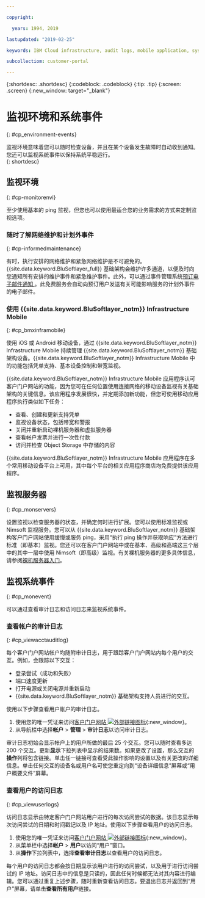 ```yaml
---

copyright:

  years: 1994, 2019

lastupdated: "2019-02-25"

keywords: IBM Cloud infrastructure, audit logs, mobile application, system events, monitoring your environment 

subcollectiom: customer-portal

---
```


{:shortdesc: .shortdesc}
{:codeblock: .codeblock}
{:tip: .tip}
{:screen: .screen}
{:new_window: target="_blank"}


# 监视环境和系统事件
{: #cp_environment-events}

监视环境意味着您可以随时检查设备，并且在某个设备发生故障时自动收到通知。您还可以监视系统事件以保持系统平稳运行。  
{: shortdesc}

## 监视环境
{: #cp-monitorenvi}

至少使用基本的 ping 监视，但您也可以使用最适合您的业务需求的方式来定制监视选项。

### 随时了解网络维护和计划外事件
{: #cp-informedmaintenance}

有时，执行安排的网络维护和紧急网络维护是不可避免的。{{site.data.keyword.BluSoftlayer_full}} 基础架构会维护许多通道，以便及时向您通知所有安排的维护事件和紧急维护事件。此外，可以通过事件管理系统[预订电子邮件通知 ](/docs/customer-portal?topic=customer-portal-cp_bpnotifications#cp_bpnotifications)。此免费服务会自动向预订用户发送有关可能影响服务的计划外事件的电子邮件。

### 使用 {{site.data.keyword.BluSoftlayer_notm}} Infrastructure Mobile
{: #cp_bmxinframobile}

使用 iOS 或 Android 移动设备，通过 {{site.data.keyword.BluSoftlayer_notm}} Infrastructure Mobile 持续管理 {{site.data.keyword.BluSoftlayer_notm}} 基础架构设备。{{site.data.keyword.BluSoftlayer_notm}} Infrastructure Mobile 中的功能包括凭单支持、基本设备控制和带宽监视。

{{site.data.keyword.BluSoftlayer_notm}} Infrastructure Mobile 应用程序认可客户门户网站的功能，因为您可在任何位置使用连接网络的移动设备监视有关基础架构的关键信息。该应用程序发展很快，并定期添加新功能，但您可使用移动应用程序执行类似如下任务：
  * 查看、创建和更新支持凭单
  * 监视设备状态，包括带宽和警报
  * 关闭并重新启动裸机服务器和虚拟服务器
  * 查看帐户发票并进行一次性付款
  * 访问并检查 Object Storage 中存储的内容

{{site.data.keyword.BluSoftlayer_notm}} Infrastructure Mobile 应用程序在多个常用移动设备平台上可用，其中每个平台的相关应用程序商店均免费提供该应用程序。

## 监视服务器
{: #cp_monservers}

设置监视以检查服务器的状态，并确定何时进行扩展。您可以使用标准监视或 Nimsoft 监视服务。您可以从 {{site.data.keyword.BluSoftlayer_notm}} 基础架构客户门户网站使用缓慢或服务 ping，采用“执行 ping 操作并获取响应”方法进行标准（即基本）监视。您还可以在客户门户网站中或在基本、高级和高端这三个层中的其中一层中使用 Nimsoft（即高级）监视。有关裸机服务器的更多具体信息，请参阅[裸机服务器入门](/docs/bare-metal?topic=bare-metal-getting-started#getting-started)。

## 监视系统事件
{: #cp_monevent}

可以通过查看审计日志和访问日志来监视系统事件。

### 查看帐户的审计日志
{: #cp_viewacctauditlog}

每个客户门户网站帐户均随附审计日志，用于跟踪客户门户网站内每个用户的交互。例如，会跟踪以下交互：
  * 登录尝试（成功和失败）
  * 端口速度更新
  * 打开电源或关闭电源并重新启动
  * {{site.data.keyword.BluSoftlayer_notm}} 基础架构支持人员进行的交互。

使用以下步骤查看用户帐户的审计日志。

1. 使用您的唯一凭证来访问[客户门户网站 ![外部链接图标](../icons/launch-glyph.svg)](https://control.softlayer.com/){:new_window}。
2. 从导航栏中选择**帐户** > **管理** > **审计日志**以访问审计日志。

审计日志初始会显示帐户上的用户所做的最后 25 个交互。您可以随时查看多达 200 个交互。更新**显示**下拉列表中显示的结果数。如果更改了设置，那么交互的**操作**列将包含链接。单击任一链接可查看受此操作影响的设置以及有关更改的详细信息。单击任何交互的设备名或用户名可使您重定向到“设备详细信息”屏幕或“用户概要文件”屏幕。

### 查看用户的访问日志
{: #cp_viewuserlogs}

访问日志显示由特定客户门户网站用户进行的每次访问尝试的数据。该日志显示每次访问尝试的日期和时间戳记以及 IP 地址。使用以下步骤查看用户的访问日志。

1. 使用您的唯一凭证来访问[客户门户网站 ![外部链接图标](../icons/launch-glyph.svg)](https://control.softlayer.com/){:new_window}。
2. 从菜单栏中选择**帐户** > **用户**以访问“用户”窗口。
3. 从**操作**下拉列表中，选择**查看审计日志**以查看用户的访问日志。

每个用户的访问日志都会按日期显示该用户进行的访问尝试，以及用于进行访问尝试的 IP 地址。访问日志中的信息是只读的，因此任何时候都无法对其内容进行编辑。您可以通过重复上述步骤，随时重新查看访问日志。要退出日志并返回到“用户”屏幕，请单击**查看所有用户**链接。
